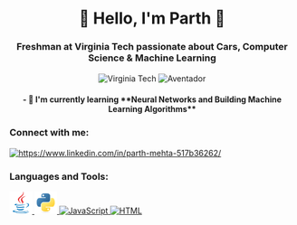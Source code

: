 <h1 align="center">👋 Hello, I'm Parth 👋</h1>
<h3 align="center"> Freshman at Virginia Tech passionate about Cars, Computer Science & Machine Learning</h3>
<p align="center"> <img src="https://wallpapers.com/images/high/red-virginia-tech-black-pf5k174st5pgwppd.webp" alt="Virginia Tech" width="175" height="175" align="center"/> </a> <img src="https://www.pixel4k.com/wp-content/uploads/2018/11/lamborghini-aventador-svj-2019-4k_1541969448.jpg.webp" alt="Aventador" width="263" height="150" align="center"/> </a> </p>


<p> <h4 align = "center"> - 📝 I'm currently learning **Neural Networks and Building Machine Learning Algorithms** </h4></p>

<h3 align="left">Connect with me:</h3>
<p align="left">
<a href="https://www.linkedin.com/in/parth-mehta-517b36262/" target="blank"><img align="center" src="https://raw.githubusercontent.com/rahuldkjain/github-profile-readme-generator/master/src/images/icons/Social/linked-in-alt.svg" alt="https://www.linkedin.com/in/parth-mehta-517b36262/" height="30" width="40" /></a>
</p>

<h3 align="left">Languages and Tools:</h3>
<p align="left"> <a href="https://www.java.com" target="_blank" rel="noreferrer"> <img src="https://raw.githubusercontent.com/devicons/devicon/master/icons/java/java-original.svg" alt="java" width="40" height="40"/> </a> <a href="https://www.python.org" target="_blank" rel="noreferrer"> <img src="https://raw.githubusercontent.com/devicons/devicon/master/icons/python/python-original.svg" alt="python" width="40" height="40"/> </a> <a href="https://www.javascript.com/" target="_blank" rel="noreferrer"> <img src="https://upload.wikimedia.org/wikipedia/commons/thumb/6/6a/JavaScript-logo.png/600px-JavaScript-logo.png?20120221235433" alt="JavaScript" width="40" height="40"/> </a> <a href="https://html.com/" target="_blank" rel="noreferrer"> <img src="https://www.hashtechy.com/assets/icon/services/frontend-development/html/Fd-HTML-Hero.svg" alt="HTML" width="40" height="40"/> </a></p>
